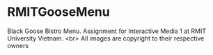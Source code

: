 # RMITGooseMenu
Black Goose Bistro Menu. Assignment for Interactive Media 1 at RMIT University Vietnam. &lt;br> All images are copyright to their respective owners
